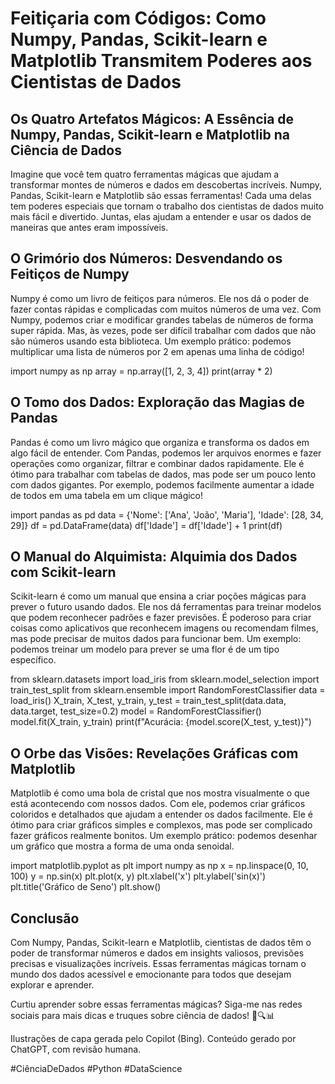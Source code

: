 # Feitiçaria com Códigos: Como Numpy, Pandas, Scikit-learn e Matplotlib Transmitem Poderes aos Cientistas de Dados

## Os Quatro Artefatos Mágicos: A Essência de Numpy, Pandas, Scikit-learn e Matplotlib na Ciência de Dados

Imagine que você tem quatro ferramentas mágicas que ajudam a transformar montes de números e dados em descobertas incríveis. Numpy, Pandas, Scikit-learn e Matplotlib são essas ferramentas! Cada uma delas tem poderes especiais que tornam o trabalho dos cientistas de dados muito mais fácil e divertido. Juntas, elas ajudam a entender e usar os dados de maneiras que antes eram impossíveis.

## O Grimório dos Números: Desvendando os Feitiços de Numpy

Numpy é como um livro de feitiços para números. Ele nos dá o poder de fazer contas rápidas e complicadas com muitos números de uma vez. Com Numpy, podemos criar e modificar grandes tabelas de números de forma super rápida. Mas, às vezes, pode ser difícil trabalhar com dados que não são números usando esta biblioteca.
Um exemplo prático: podemos multiplicar uma lista de números por 2 em apenas uma linha de código!

import numpy as np
array = np.array([1, 2, 3, 4])
print(array * 2)

## O Tomo dos Dados: Exploração das Magias de Pandas

Pandas é como um livro mágico que organiza e transforma os dados em algo fácil de entender. Com Pandas, podemos ler arquivos enormes e fazer operações como organizar, filtrar e combinar dados rapidamente. Ele é ótimo para trabalhar com tabelas de dados, mas pode ser um pouco lento com dados gigantes.
Por exemplo, podemos facilmente aumentar a idade de todos em uma tabela em um clique mágico!

import pandas as pd
data = {'Nome': ['Ana', 'João', 'Maria'], 'Idade': [28, 34, 29]}
df = pd.DataFrame(data)
df['Idade'] = df['Idade'] + 1
print(df)

## O Manual do Alquimista: Alquimia dos Dados com Scikit-learn

Scikit-learn é como um manual que ensina a criar poções mágicas para prever o futuro usando dados. Ele nos dá ferramentas para treinar modelos que podem reconhecer padrões e fazer previsões. É poderoso para criar coisas como aplicativos que reconhecem imagens ou recomendam filmes, mas pode precisar de muitos dados para funcionar bem.
Um exemplo: podemos treinar um modelo para prever se uma flor é de um tipo específico.

from sklearn.datasets import load_iris
from sklearn.model_selection import train_test_split
from sklearn.ensemble import RandomForestClassifier
data = load_iris()
X_train, X_test, y_train, y_test = train_test_split(data.data, data.target, test_size=0.2)
model = RandomForestClassifier()
model.fit(X_train, y_train)
print(f"Acurácia: {model.score(X_test, y_test)}")

## O Orbe das Visões: Revelações Gráficas com Matplotlib

Matplotlib é como uma bola de cristal que nos mostra visualmente o que está acontecendo com nossos dados. Com ele, podemos criar gráficos coloridos e detalhados que ajudam a entender os dados facilmente. Ele é ótimo para criar gráficos simples e complexos, mas pode ser complicado fazer gráficos realmente bonitos.
Um exemplo prático: podemos desenhar um gráfico que mostra a forma de uma onda senoidal.

import matplotlib.pyplot as plt
import numpy as np
x = np.linspace(0, 10, 100)
y = np.sin(x)
plt.plot(x, y)
plt.xlabel('x')
plt.ylabel('sin(x)')
plt.title('Gráfico de Seno')
plt.show()

## Conclusão

Com Numpy, Pandas, Scikit-learn e Matplotlib, cientistas de dados têm o poder de transformar números e dados em insights valiosos, previsões precisas e visualizações incríveis. Essas ferramentas mágicas tornam o mundo dos dados acessível e emocionante para todos que desejam explorar e aprender.

Curtiu aprender sobre essas ferramentas mágicas? Siga-me nas redes sociais para mais dicas e truques sobre ciência de dados! 🌟🔍📊


Ilustrações de capa gerada pelo Copilot (Bing).
Conteúdo gerado por ChatGPT, com revisão humana.

#CiênciaDeDados #Python #DataScience